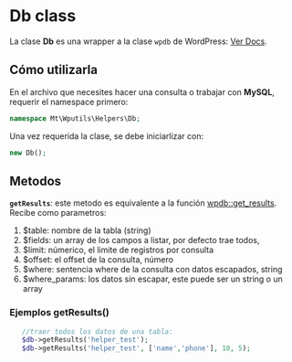 # Db class

La clase **Db** es una wrapper a la clase `wpdb` de WordPress: [Ver Docs](https://developer.wordpress.org/reference/classes/wpdb/).

## Cómo utilizarla

En el archivo que necesites hacer una consulta o trabajar con **MySQL**, requerir el namespace primero:

```php
namespace Mt\Wputils\Helpers\Db;
```
Una vez requerida la clase, se debe iniciarlizar con:

```php
new Db();
```

## Metodos

**`getResults`**: este metodo es equivalente a la función [wpdb::get_results](https://developer.wordpress.org/reference/classes/wpdb/get_results/).  
Recibe como parametros:

1. $table: nombre de la tabla (string)
2. $fields: un array de los campos a listar, por defecto trae todos,
3. $limit: númerico, el limite de registros por consulta
4. $offset: el offset de la consulta, número
5. $where: sentencia where de la consulta con datos escapados, string
6. $where_params: los datos sin escapar, este puede ser un string o un array

### Ejemplos getResults()

```php
   //traer todos los datos de una tabla:
   $db->getResults('helper_test'); 
   $db->getResults('helper_test', ['name','phone'], 10, 5);
```
